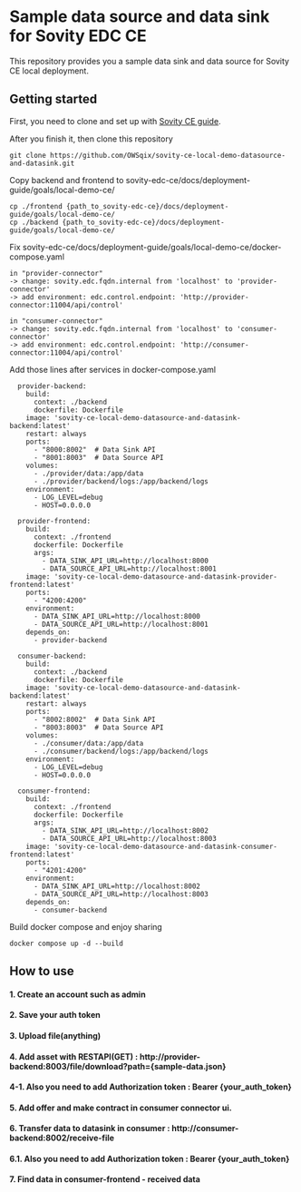 # Sample data source and data sink for Sovity EDC CE

This repository provides you a sample data sink and data source for Sovity CE local deployment.

## Getting started

First, you need to clone and set up with [Sovity CE guide](https://github.com/sovity/edc-ce).

After you finish it, then clone this repository
```angular2html
git clone https://github.com/OWSqix/sovity-ce-local-demo-datasource-and-datasink.git
```

Copy backend and frontend to sovity-edc-ce/docs/deployment-guide/goals/local-demo-ce/
```angular2html
cp ./frontend {path_to_sovity-edc-ce}/docs/deployment-guide/goals/local-demo-ce/
cp ./backend {path_to_sovity-edc-ce}/docs/deployment-guide/goals/local-demo-ce/
```
Fix sovity-edc-ce/docs/deployment-guide/goals/local-demo-ce/docker-compose.yaml
```angular2html
in "provider-connector"
-> change: sovity.edc.fqdn.internal from 'localhost' to 'provider-connector'
-> add environment: edc.control.endpoint: 'http://provider-connector:11004/api/control'

in "consumer-connector"
-> change: sovity.edc.fqdn.internal from 'localhost' to 'consumer-connector'
-> add environment: edc.control.endpoint: 'http://consumer-connector:11004/api/control'
```
Add those lines after services in docker-compose.yaml
```angular2html
  provider-backend:
    build:
      context: ./backend
      dockerfile: Dockerfile
    image: 'sovity-ce-local-demo-datasource-and-datasink-backend:latest'
    restart: always
    ports:
      - "8000:8002"  # Data Sink API
      - "8001:8003"  # Data Source API
    volumes:
      - ./provider/data:/app/data
      - ./provider/backend/logs:/app/backend/logs
    environment:
      - LOG_LEVEL=debug
      - HOST=0.0.0.0

  provider-frontend:
    build:
      context: ./frontend
      dockerfile: Dockerfile
      args:
        - DATA_SINK_API_URL=http://localhost:8000
        - DATA_SOURCE_API_URL=http://localhost:8001
    image: 'sovity-ce-local-demo-datasource-and-datasink-provider-frontend:latest'
    ports:
      - "4200:4200"
    environment:
      - DATA_SINK_API_URL=http://localhost:8000
      - DATA_SOURCE_API_URL=http://localhost:8001
    depends_on:
      - provider-backend

  consumer-backend:
    build:
      context: ./backend
      dockerfile: Dockerfile
    image: 'sovity-ce-local-demo-datasource-and-datasink-backend:latest'
    restart: always
    ports:
      - "8002:8002"  # Data Sink API
      - "8003:8003"  # Data Source API
    volumes:
      - ./consumer/data:/app/data
      - ./consumer/backend/logs:/app/backend/logs
    environment:
      - LOG_LEVEL=debug
      - HOST=0.0.0.0

  consumer-frontend:
    build:
      context: ./frontend
      dockerfile: Dockerfile
      args:
        - DATA_SINK_API_URL=http://localhost:8002
        - DATA_SOURCE_API_URL=http://localhost:8003
    image: 'sovity-ce-local-demo-datasource-and-datasink-consumer-frontend:latest'
    ports:
      - "4201:4200"
    environment:
      - DATA_SINK_API_URL=http://localhost:8002
      - DATA_SOURCE_API_URL=http://localhost:8003
    depends_on:
      - consumer-backend
```

Build docker compose and enjoy sharing
```
docker compose up -d --build
```

## How to use

#### 1. Create an account such as admin
#### 2. Save your auth token
#### 3. Upload file(anything)
#### 4. Add asset with RESTAPI(GET) : http://provider-backend:8003/file/download?path={sample-data.json}
#### 4-1. Also you need to add Authorization token : Bearer {your_auth_token}
#### 5. Add offer and make contract in consumer connector ui.
#### 6. Transfer data to datasink in consumer : http://consumer-backend:8002/receive-file
#### 6.1. Also you need to add Authorization token : Bearer {your_auth_token}
#### 7. Find data in consumer-frontend - received data
